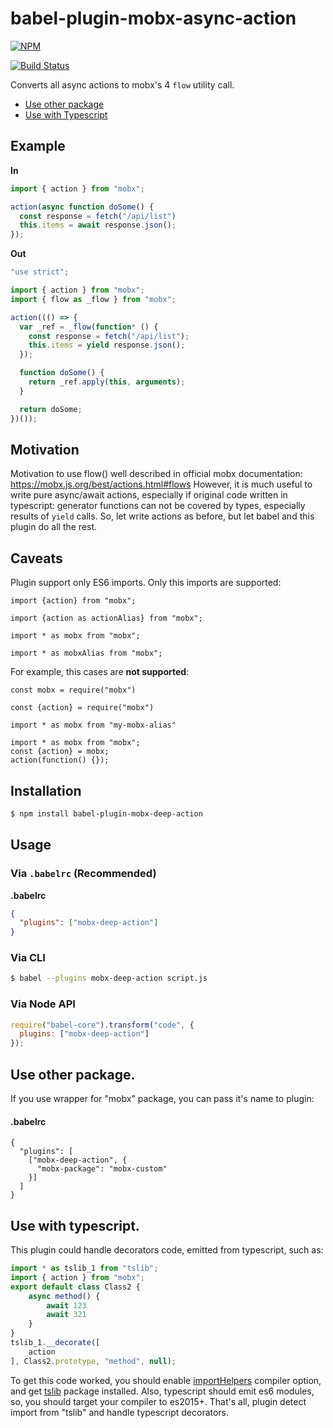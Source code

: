 # babel-plugin-mobx-async-action

[![NPM](https://nodei.co/npm/babel-plugin-mobx-async-action.png)](https://nodei.co/npm/babel-plugin-mobx-async-action/)

[![Build Status](https://travis-ci.com/Strate/babel-plugin-mobx-async-action.svg?branch=master)](https://travis-ci.com/Strate/babel-plugin-mobx-async-action)

Converts all async actions to mobx's 4 `flow` utility call.

* [Use other package](#toc-mobx-package)
* [Use with Typescript](#toc-use-with-typescript)


## Example

**In**

```js
import { action } from "mobx";

action(async function doSome() {
  const response = fetch("/api/list")
  this.items = await response.json();
});
```

**Out**

```js
"use strict";

import { action } from "mobx";
import { flow as _flow } from "mobx";

action((() => {
  var _ref = _flow(function* () {
    const response = fetch("/api/list");
    this.items = yield response.json();
  });

  function doSome() {
    return _ref.apply(this, arguments);
  }

  return doSome;
})());
```

## Motivation

Motivation to use flow() well described in official mobx documentation: https://mobx.js.org/best/actions.html#flows
However, it is much useful to write pure async/await actions, especially if original code written in typescript: generator
functions can not be covered by types, especially results of `yield` calls. So, let write actions as before, but let
babel and this plugin do all the rest.

## Caveats

Plugin support only ES6 imports. Only this imports are supported:
```
import {action} from "mobx";
```
```
import {action as actionAlias} from "mobx";
```
```
import * as mobx from "mobx";
```
```
import * as mobxAlias from "mobx";
```
For example, this cases are **not supported**:
```
const mobx = require("mobx")
```
```
const {action} = require("mobx")
```
```
import * as mobx from "my-mobx-alias"
```
```
import * as mobx from "mobx";
const {action} = mobx;
action(function() {});
```


## Installation

```sh
$ npm install babel-plugin-mobx-deep-action
```

## Usage

### Via `.babelrc` (Recommended)

**.babelrc**

```json
{
  "plugins": ["mobx-deep-action"]
}
```

### Via CLI

```sh
$ babel --plugins mobx-deep-action script.js
```

### Via Node API

```javascript
require("babel-core").transform("code", {
  plugins: ["mobx-deep-action"]
});
```


## <a id="toc-mobx-package"></a> Use other package.

If you use wrapper for "mobx" package, you can pass it's name to plugin:

#### .babelrc

```json5
{
  "plugins": [
    ["mobx-deep-action", {
      "mobx-package": "mobx-custom"
    }]
  ]
}
```

## <a id="toc-use-with-typescript"></a> Use with typescript.

This plugin could handle decorators code, emitted from typescript, such as:

```js
import * as tslib_1 from "tslib";
import { action } from "mobx";
export default class Class2 {
    async method() {
        await 123
        await 321
    }
}
tslib_1.__decorate([
    action
], Class2.prototype, "method", null);
```

To get this code worked, you should enable [importHelpers](https://www.typescriptlang.org/docs/handbook/compiler-options.html)
compiler option, and get [tslib](https://www.npmjs.com/package/tslib) package installed. Also, typescript
should emit es6 modules, so, you should target your compiler to es2015+. That's all,
plugin detect import from "tslib" and handle typescript decorators.
